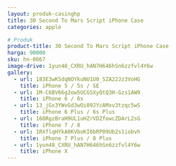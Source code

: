 ```yaml
---
layout: produk-casinghp
title: 30 Second To Mars Script iPhone Case
categories: apple

# Produk
product-title: 30 Second To Mars Script iPhone Case
harga: 90000
sku: hn-0667
image-drive: 1yun48_CXRU_hAN7H646hSn6zzfvl4Y6w
gallery:
  - url: 183E3wKSdqNOYkuNU1U0_SZA22Jz3VoHG
    title: iPhone 5 / 5s / SE
  - url: 1M-C6BV66g2ow5UCGSXyQtQ3H-Gzs1AW9
    title: iPhone 6 / 6s
  - url: 13_jGx3YWvGd3wOi09JYcAMxv3tzqc5wS
    title: iPhone 6 Plus / 6s Plus
  - url: 168RgzBraH9UL1uHZrVDZfowcZDArL2sG
    title: iPhone 7 / 8
  - url: 1RXflqHYkA0KVboKI6bRP09Ub2s1iobvh
    title: iPhone 7 Plus / 8 Plus
  - url: 1yun48_CXRU_hAN7H646hSn6zzfvl4Y6w
    title: iPhone X
---
```

